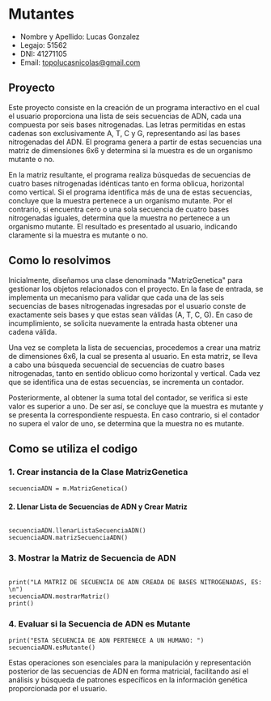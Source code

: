 # Mutantes
* Nombre y Apellido: Lucas Gonzalez
* Legajo: 51562
* DNI: 41271105
* Email: topolucasnicolas@gmail.com

## Proyecto

Este proyecto consiste en la creación de un programa interactivo en el cual el usuario proporciona una lista de seis secuencias de ADN, cada una compuesta por seis bases nitrogenadas. Las letras permitidas en estas cadenas son exclusivamente A, T, C y G, representando así las bases nitrogenadas del ADN. El programa genera a partir de estas secuencias una matriz de dimensiones 6x6 y determina si la muestra es de un organismo mutante o no.

En la matriz resultante, el programa realiza búsquedas de secuencias de cuatro bases nitrogenadas idénticas tanto en forma oblicua, horizontal como vertical. Si el programa identifica más de una de estas secuencias, concluye que la muestra pertenece a un organismo mutante. Por el contrario, si encuentra cero o una sola secuencia de cuatro bases nitrogenadas iguales, determina que la muestra no pertenece a un organismo mutante. El resultado es presentado al usuario, indicando claramente si la muestra es mutante o no.

## Como lo resolvimos
Inicialmente, diseñamos una clase denominada "MatrizGenetica" para gestionar los objetos relacionados con el proyecto. En la fase de entrada, se implementa un mecanismo para validar que cada una de las seis secuencias de bases nitrogenadas ingresadas por el usuario conste de exactamente seis bases y que estas sean válidas (A, T, C, G). En caso de incumplimiento, se solicita nuevamente la entrada hasta obtener una cadena válida.

Una vez se completa la lista de secuencias, procedemos a crear una matriz de dimensiones 6x6, la cual se presenta al usuario. En esta matriz, se lleva a cabo una búsqueda secuencial de secuencias de cuatro bases nitrogenadas, tanto en sentido oblicuo como horizontal y vertical. Cada vez que se identifica una de estas secuencias, se incrementa un contador.

Posteriormente, al obtener la suma total del contador, se verifica si este valor es superior a uno. De ser así, se concluye que la muestra es mutante y se presenta la correspondiente respuesta. En caso contrario, si el contador no supera el valor de uno, se determina que la muestra no es mutante.


## Como se utiliza el codigo

### 1. Crear instancia de la Clase MatrizGenetica
```
secuenciaADN = m.MatrizGenetica()

```


#### 2. Llenar Lista de Secuencias de ADN y Crear Matriz

```

secuenciaADN.llenarListaSecuenciaADN()
secuenciaADN.matrizSecuenciaADN()

```
### 3. Mostrar la Matriz de Secuencia de ADN
```

print("LA MATRIZ DE SECUENCIA DE ADN CREADA DE BASES NITROGENADAS, ES: \n")
secuenciaADN.mostrarMatriz()
print()
```
### 4. Evaluar si la Secuencia de ADN es Mutante
```
print("ESTA SECUENCIA DE ADN PERTENECE A UN HUMANO: ")
secuenciaADN.esMutante()

```

Estas operaciones son esenciales para la manipulación y representación posterior de las secuencias de ADN en forma matricial, facilitando así el análisis y búsqueda de patrones específicos en la información genética proporcionada por el usuario.








